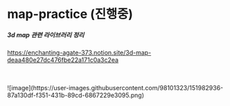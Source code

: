 # map-practice (진행중)

##### 3d map 관련 라이브러리 정리
https://enchanting-agate-373.notion.site/3d-map-deaa480e27dc476fbe22a171c0a3c2ea


<br />
<br />
![image](https://user-images.githubusercontent.com/98101323/151982936-87a130df-f351-431b-89cd-6867229e3095.png)

